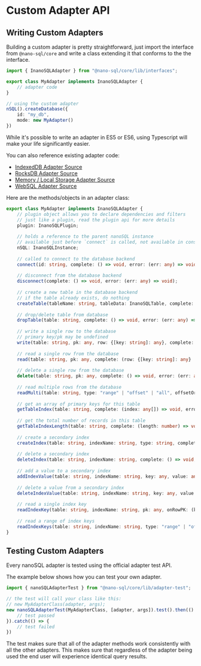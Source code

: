# Custom Adapter API

## Writing Custom Adapters

Building a custom adapter is pretty straightforward, just import the interface from `@nano-sql/core` and write a class extending it that conforms to the the interface.

```typescript
import { InanoSQLAdapter } from "@nano-sql/core/lib/interfaces";

export class MyAdapter implements InanoSQLAdapter {
    // adapter code
}

// using the custom adapter
nSQL().createDatabase({
    id: "my_db",
    mode: new MyAdapter()
})
```

While it's possible to write an adapter in ES5 or ES6, using Typescript will make your life significantly easier.

You can also reference existing adapter code:

* [IndexedDB Adapter Source](https://github.com/ClickSimply/Nano-SQL/blob/master/packages/Core/src/adapters/indexedDB.ts)
* [RocksDB Adapter Source](https://github.com/ClickSimply/Nano-SQL/blob/master/packages/Core/src/adapters/rocksDB.ts)
* [Memory / Local Storage Adapter Source](https://github.com/ClickSimply/Nano-SQL/blob/master/packages/Core/src/adapters/syncStorage.ts)
* [WebSQL Adapter Source](https://github.com/ClickSimply/Nano-SQL/blob/master/packages/Core/src/adapters/webSQL.ts)

Here are the methods/objects in an adapter class:

```typescript
export class MyAdapter implements InanoSQLAdapter {
    // plugin object allows you to declare dependencies and filters
    // just like a plugin, read the plugin api for more details
    plugin: InanoSQLPlugin;
    
    // holds a reference to the parent nanoSQL instance
    // available just before `connect` is called, not available in constructor
    nSQL: InanoSQLInstance;
    
    // called to connect to the database backend
    connect(id: string, complete: () => void, error: (err: any) => void);
    
    // disconnect from the database backend
    disconnect(complete: () => void, error: (err: any) => void);
    
    // create a new table in the database backend
    // if the table already exists, do nothing
    createTable(tableName: string, tableData: InanoSQLTable, complete: () => void, error: (err: any) => void);
    
    // drop/delete table from database
    dropTable(table: string, complete: () => void, error: (err: any) => void);
    
    // write a single row to the database
    // primary key/pk may be undefined
    write(table: string, pk: any, row: {[key: string]: any}, complete: (pk: any) => void, error: (err: any) => void);
    
    // read a single row from the database
    read(table: string, pk: any, complete: (row: {[key: string]: any} | undefined) => void, error: (err: any) => void);
    
    // delete a single row from the database
    delete(table: string, pk: any, complete: () => void, error: (err: any) => void);
    
    // read multiple rows from the database
    readMulti(table: string, type: "range" | "offset" | "all", offsetOrLow: any, limitOrHigh: any, reverse: boolean, onRow: (row: {[key: string]: any}, i: number) => void, complete: () => void, error: (err: any) => void);
    
    // get an array of primary keys for this table
    getTableIndex(table: string, complete: (index: any[]) => void, error: (err: any) => void);
    
    // get the total number of records in this table
    getTableIndexLength(table: string, complete: (length: number) => void, error: (err: any) => void);
    
    // create a secondary index
    createIndex(table: string, indexName: string, type: string, complete: () => void, error: (err: any) => void);
    
    // delete a secondary index
    deleteIndex(table: string, indexName: string, complete: () => void, error: (err: any) => void);
    
    // add a value to a secondary index
    addIndexValue(table: string, indexName: string, key: any, value: any, complete: () => void, error: (err: any) => void);
    
    // delete a value from a secondary index
    deleteIndexValue(table: string, indexName: string, key: any, value: any, complete: () => void, error: (err: any) => void);
    
    // read a single index key
    readIndexKey(table: string, indexName: string, pk: any, onRowPK: (key: any) => void, complete: () => void, error: (err: any) => void);
    
    // read a range of index keys
    readIndexKeys(table: string, indexName: string, type: "range" | "offset" | "all", offsetOrLow: any, limitOrHigh: any, reverse: boolean, onRowPK: (key: any, value: any) => void, complete: () => void, error: (err: any) => void);
}
```

## Testing Custom Adapters

Every nanoSQL adapter is tested using the official adapter test API.

The example below shows how you can test your own adapter.

```typescript
import { nanoSQLAdapterTest } from "@nano-sql/core/lib/adapter-test";

// the test will call your class like this:
// new MyAdapterClass(adapter, args);
new nanoSQLAdapterTest(MyAdapterClass, [adapter, args]).test().then(() => {
    // test passed
}).catch(() => {
    // test failed
})
```

The test makes sure that all of the adapter methods work consistently with all the other adapters.  This makes sure that regardless of the adapter being used the end user will experience identical query results.
